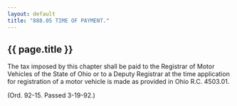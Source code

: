 ```yaml
---
layout: default 
title: "888.05 TIME OF PAYMENT."
---
```


{{ page.title }}
----------------

The tax imposed by this chapter shall be paid to the Registrar of Motor
Vehicles of the State of Ohio or to a Deputy Registrar at the time
application for registration of a motor vehicle is made as provided in
Ohio R.C. 4503.01.

(Ord. 92-15. Passed 3-19-92.)
